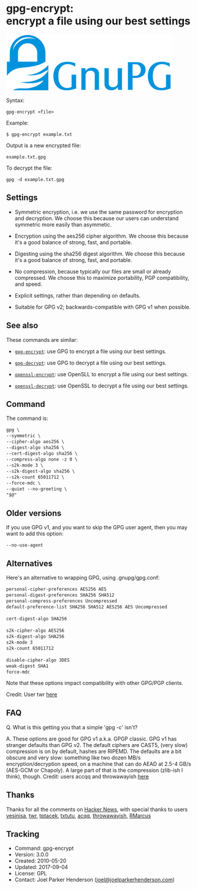 # gpg-encrypt:<br>encrypt a file using our best settings

<img src="README.png" alt="GnuPG" width="450" height="153"/>

Syntax:

    gpg-encrypt <file>

Example:

    $ gpg-encrypt example.txt

Output is a new encrypted file:

    example.txt.gpg

To decrypt the file:

    gpg -d example.txt.gpg


## Settings

  * Symmetric encryption, i.e. we use the same password for encryption and decryption.
    We choose this because our users can understand symmetric more easily than asymmetic.

  * Encryption using the aes256 cipher algorithm.
    We choose this because it's a good balance of strong, fast, and portable.

  * Digesting using the sha256 digest algorithm.
    We choose this because it's a good balance of strong, fast, and portable.

  * No compression, because typically our files are small or already compressed.
    We choose this to maximize portability, PGP compatibility, and speed.

  * Explicit settings, rather than depending on defaults.

  * Suitable for GPG v2; backwards-compatible with GPG v1 when possible.


## See also
 
These commands are similar:
 
  * [`gpg-encrypt`](https://github.com/SixArm/gpg-encrypt): 
    use GPG to encrypt a file using our best settings.
   
  * [`gpg-decrypt`](https://github.com/SixArm/gpg-decrypt): 
    use GPG to decrypt a file using our best settings.

  * [`openssl-encrypt`](https://github.com/SixArm/openssl-encrypt): 
    use OpenSLL to encrypt a file using our best settings.
   
  * [`openssl-decrypt`](https://github.com/SixArm/openssl-decrypt): 
    use OpenSSL to decrypt a file using our best settings.
 

## Command

The command is:

    gpg \
    --symmetric \
    --cipher-algo aes256 \
    --digest-algo sha256 \
    --cert-digest-algo sha256 \
    --compress-algo none -z 0 \
    --s2k-mode 3 \
    --s2k-digest-algo sha256 \
    --s2k-count 65011712 \
    --force-mdc \
    --quiet --no-greeting \
    "$@"


## Older versions

If you use GPG v1, and you want to skip the GPG user agent, then you may want to add this option:

    --no-use-agent


## Alternatives

Here's an alternative to wrapping GPG, using .gnupg/gpg.conf:

    personal-cipher-preferences AES256 AES
    personal-digest-preferences SHA256 SHA512
    personal-compress-preferences Uncompressed
    default-preference-list SHA256 SHA512 AES256 AES Uncompressed

    cert-digest-algo SHA256

    s2k-cipher-algo AES256
    s2k-digest-algo SHA256
    s2k-mode 3
    s2k-count 65011712

    disable-cipher-algo 3DES
    weak-digest SHA1
    force-mdc

Note that these options impact compatibility with other GPG/PGP clients.

Credit: User twr [here](https://news.ycombinator.com/item?id=13382734)

## FAQ

Q. What is this getting you that a simple 'gpg -c' isn't?

A. These options are good for GPG v1 a.k.a. GPGP classic. GPG v1 has stranger defaults than GPG v2. The default ciphers are CAST5, (very slow) compression is on by default, hashes are RIPEMD. The defaults are a bit obscure and very slow: something like two dozen MB/s encryption/decryption speed, on a machine that can do AEAD at 2.5-4 GB/s (AES-GCM or Chapoly). A large part of that is the compression (zlib-ish I think), though. Credit: users accqq and throwawayish [here](https://news.ycombinator.com/item?id=13382734)


## Thanks

Thanks for all the comments on [Hacker News](https://news.ycombinator.com/item?id=13382734), with special thanks to users [vesinisa](https://news.ycombinator.com/user?id=vesinisa), [twr](https://news.ycombinator.com/user?id=twr), [tptacek](https://news.ycombinator.com/user?id=tptacek), [txtutu](https://news.ycombinator.com/user?id=txutxu), [acqq](https://news.ycombinator.com/user?id=acqq), [throwawayish](https://news.ycombinator.com/user?id=throwawayish), [RMarcus](https://news.ycombinator.com/user?id=RMarcus)


## Tracking

  * Command: gpg-encrypt
  * Version: 3.0.0
  * Created: 2010-05-20
  * Updated: 2017-09-04
  * License: GPL
  * Contact: Joel Parker Henderson (joel@joelparkerhenderson.com)
